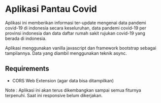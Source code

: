 # Aplikasi Pantau Covid
Aplikasi ini memberikan informasi ter-update mengenai data pandemi covid-19 di indonesia secara keseluruhan, data pandemi covid-19 per provinsi indonesia dan data daftar rumah sakit rujukan covid-19 yang berada di indonesia.

Aplikasi menggunakan vanilla javascript dan framework bootstrap sebagai tampilannya. Data yang diambil menggunakan teknik async.

## Requirements
- CORS Web Extension (agar data bisa ditampilkan)



Note :
Aplikasi ini akan terus dikembangkan sampai semua fiturnya terpenuhi.
Saat ini responsive belum dikerjakan.